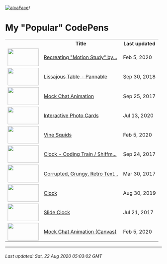 [![alcaFace](https://camo.githubusercontent.com/2ee094c4af74cb0ec2e19388fccfb809837623e3/68747470733a2f2f7374617469632d63646e2e6a74766e772e6e65742f656d6f7469636f6e732f76312f3332383632362f312e30)](https://twitch.tv/Alca)/

# My "Popular" CodePens

<table>
	<tr>
		<th></th>
		<th>Title</th>
		<th>Last updated</th>
	</tr>
	<tr>
		<td><a href="https://codepen.io/Alca/pen/VByeJd" rel="nofollow"><img src="https://assets.codepen.io/64018/internal/screenshots/pens/VByeJd.default.png?width=100&height=56.25&quality=80" width="100" height="56.25"></a></td>
		<td><a href="https://codepen.io/Alca/pen/VByeJd" rel="nofollow">Recreating "Motion Study" by...</a></td>
		<td>Feb 5, 2020</td>
	</tr>
	<tr>
		<td><a href="https://codepen.io/Alca/pen/oPPbxN" rel="nofollow"><img src="https://assets.codepen.io/64018/internal/screenshots/pens/oPPbxN.default.png?width=100&height=56.25&quality=80" width="100" height="56.25"></a></td>
		<td><a href="https://codepen.io/Alca/pen/oPPbxN" rel="nofollow">Lissajous Table - Pannable</a></td>
		<td>Sep 30, 2018</td>
	</tr>
	<tr>
		<td><a href="https://codepen.io/Alca/pen/bWGMoz" rel="nofollow"><img src="https://assets.codepen.io/64018/internal/screenshots/pens/bWGMoz.default.png?width=100&height=56.25&quality=80" width="100" height="56.25"></a></td>
		<td><a href="https://codepen.io/Alca/pen/bWGMoz" rel="nofollow">Mock Chat Animation</a></td>
		<td>Sep 25, 2017</td>
	</tr>
	<tr>
		<td><a href="https://codepen.io/Alca/pen/wZXrKK" rel="nofollow"><img src="https://assets.codepen.io/64018/internal/screenshots/pens/wZXrKK.default.png?width=100&height=56.25&quality=80" width="100" height="56.25"></a></td>
		<td><a href="https://codepen.io/Alca/pen/wZXrKK" rel="nofollow">Interactive Photo Cards</a></td>
		<td>Jul 13, 2020</td>
	</tr>
	<tr>
		<td><a href="https://codepen.io/Alca/pen/qKvEmQ" rel="nofollow"><img src="https://assets.codepen.io/64018/internal/screenshots/pens/qKvEmQ.default.png?width=100&height=56.25&quality=80" width="100" height="56.25"></a></td>
		<td><a href="https://codepen.io/Alca/pen/qKvEmQ" rel="nofollow">Vine Squids</a></td>
		<td>Feb 5, 2020</td>
	</tr>
	<tr>
		<td><a href="https://codepen.io/Alca/pen/pWEROj" rel="nofollow"><img src="https://assets.codepen.io/64018/internal/screenshots/pens/pWEROj.default.png?width=100&height=56.25&quality=80" width="100" height="56.25"></a></td>
		<td><a href="https://codepen.io/Alca/pen/pWEROj" rel="nofollow">Clock - Coding Train / Shiffm...</a></td>
		<td>Sep 24, 2017</td>
	</tr>
	<tr>
		<td><a href="https://codepen.io/Alca/pen/mWBoOO" rel="nofollow"><img src="https://assets.codepen.io/64018/internal/screenshots/pens/mWBoOO.default.png?width=100&height=56.25&quality=80" width="100" height="56.25"></a></td>
		<td><a href="https://codepen.io/Alca/pen/mWBoOO" rel="nofollow">Corrupted, Grungy, Retro Text...</a></td>
		<td>Mar 30, 2017</td>
	</tr>
	<tr>
		<td><a href="https://codepen.io/Alca/pen/pozevLq" rel="nofollow"><img src="https://assets.codepen.io/64018/internal/screenshots/pens/pozevLq.default.png?width=100&height=56.25&quality=80" width="100" height="56.25"></a></td>
		<td><a href="https://codepen.io/Alca/pen/pozevLq" rel="nofollow">Clock</a></td>
		<td>Aug 30, 2019</td>
	</tr>
	<tr>
		<td><a href="https://codepen.io/Alca/pen/BZbPrE" rel="nofollow"><img src="https://assets.codepen.io/64018/internal/screenshots/pens/BZbPrE.default.png?width=100&height=56.25&quality=80" width="100" height="56.25"></a></td>
		<td><a href="https://codepen.io/Alca/pen/BZbPrE" rel="nofollow">Slide Clock</a></td>
		<td>Jul 21, 2017</td>
	</tr>
	<tr>
		<td><a href="https://codepen.io/Alca/pen/oyOyVb" rel="nofollow"><img src="https://assets.codepen.io/64018/internal/screenshots/pens/oyOyVb.default.png?width=100&height=56.25&quality=80" width="100" height="56.25"></a></td>
		<td><a href="https://codepen.io/Alca/pen/oyOyVb" rel="nofollow">Mock Chat Animation (Canvas)</a></td>
		<td>Feb 5, 2020</td>
	</tr>
</table>

---

###### Last updated: Sat, 22 Aug 2020 05:03:02 GMT